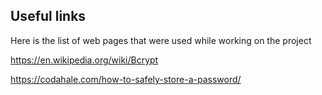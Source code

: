 ## Useful links

Here is the list of web pages that were used while working on the project

https://en.wikipedia.org/wiki/Bcrypt

https://codahale.com/how-to-safely-store-a-password/